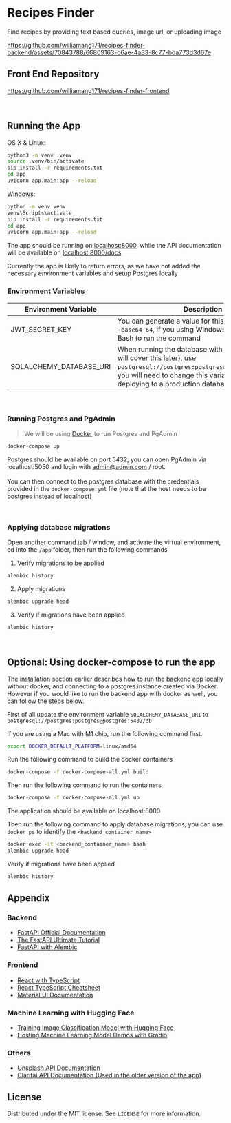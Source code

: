 # Recipes Finder

Find recipes by providing text based queries, image url, or uploading image 



https://github.com/williamang171/recipes-finder-backend/assets/70843788/66809163-c6ae-4a33-8c77-bda773d3d67e



## Front End Repository
https://github.com/williamang171/recipes-finder-frontend

<br >

## Running the App

OS X & Linux:

```sh
python3 -m venv .venv
source .venv/bin/activate
pip install -r requirements.txt
cd app
uvicorn app.main:app --reload
```

Windows:
```sh
python -m venv venv
venv\Scripts\activate
pip install -r requirements.txt
cd app
uvicorn app.main:app --reload
```

The app should be running on [localhost:8000](localhost:8000), while the 
API documentation will be available on [localhost:8000/docs](localhost:8000/docs)

Currently the app is likely to return errors, as we have not added the necessary environment variables and setup Postgres locally

### Environment Variables
| Environment Variable    	| Description                                                                                                                                                                                                          	|
|-------------------------	|----------------------------------------------------------------------------------------------------------------------------------------------------------------------------------------------------------------------	|
| JWT_SECRET_KEY          	| You can generate a value for this with `openssl rand -base64 64`, if you using Windows, you can use Git Bash to run the command                                                                                 	|
| SQLALCHEMY_DATABASE_URI 	| When running the database with docker locally (we will cover this later), use `postgresql://postgres:postgres@localhost:5432/db`, you will need to change this variable when deploying to a production database URI. 	|

<br />

### Running Postgres and PgAdmin
> We will be using [Docker](https://docs.docker.com/get-docker/) to run Postgres and PgAdmin

```sh
docker-compose up
```

Postgres should be available on port 5432, you can open PgAdmin via localhost:5050 and login with admin@admin.com / root.
<br />
<br />
You can then connect to the postgres database with the credentials provided in the `docker-compose.yml` file (note that the host needs to be postgres instead of localhost)

<br />

### Applying database migrations
Open another command tab / window, and activate the virtual environment, cd into the `/app` folder, then run the following commands

1. Verify migrations to be applied

```sh
alembic history
```

2. Apply migrations

```sh
alembic upgrade head
``` 

3. Verify if migrations have been applied

```sh
alembic history
```

<br />

## Optional: Using docker-compose to run the app
The installation section earlier describes how to run the backend app locally without docker, and connecting to a postgres instance created via Docker. However if you would like to run the backend app with docker as well, you can follow the steps below.

First of all update the environment variable `SQLALCHEMY_DATABASE_URI` to `postgresql://postgres:postgres@postgres:5432/db`

If you are using a Mac with M1 chip, run the following command first.
```sh
export DOCKER_DEFAULT_PLATFORM=linux/amd64
```

Run the following command to build the docker containers

```sh
docker-compose -f docker-compose-all.yml build
```

Then run the following command to run the containers

```sh
docker-compose -f docker-compose-all.yml up
```

The application should be available on localhost:8000

Then run the following command to apply database migrations, you can use `docker ps` to identify the `<backend_container_name>`
```sh
docker exec -it <backend_container_name> bash
alembic upgrade head
```

Verify if migrations have been applied

```sh
alembic history
```

## Appendix

### Backend
- [FastAPI Official Documentation](https://fastapi.tiangolo.com/)
- [The FastAPI Ultimate Tutorial](https://christophergs.com/python/2021/12/04/fastapi-ultimate-tutorial/)
- [FastAPI with Alembic](https://testdriven.io/blog/fastapi-sqlmodel/#alembic)

### Frontend
- [React with TypeScript](https://www.youtube.com/watch?v=ydkQlJhodio)
- [React TypeScript Cheatsheet](https://react-typescript-cheatsheet.netlify.app/docs/basic/setup)
- [Material UI Documentation](https://mui.com/material-ui/getting-started/overview/)

### Machine Learning with Hugging Face
- [Training Image Classification Model with Hugging Face](https://huggingface.co/docs/transformers/tasks/image_classification)
- [Hosting Machine Learning Model Demos with Gradio](https://huggingface.co/course/chapter9/1)

### Others
- [Unsplash API Documentation](https://unsplash.com/documentation)
- [Clarifai API Documentation (Used in the older version of the app)](https://docs.clarifai.com/api-guide/predict/images)

## License
Distributed under the MIT license. See ``LICENSE`` for more information.
